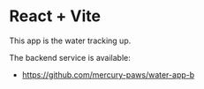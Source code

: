 # React + Vite

This app is the water tracking up.

The backend service is available:

- https://github.com/mercury-paws/water-app-b
